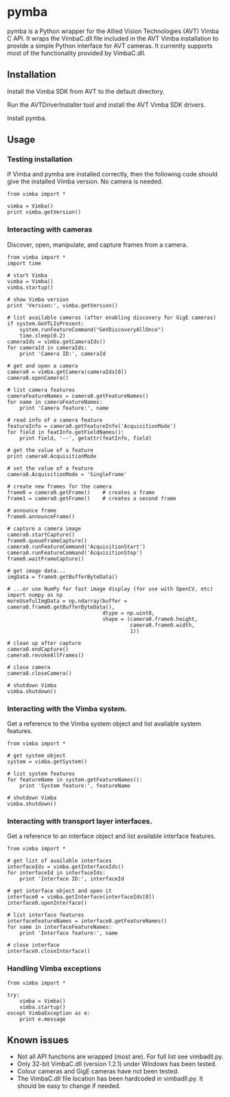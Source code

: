# pymba

pymba is a Python wrapper for the Allied Vision Technologies (AVT) Vimba C API. It wraps the VimbaC.dll file included in the AVT Vimba installation to provide a simple Python interface for AVT cameras. It currently supports most of the functionality provided by VimbaC.dll.

## Installation

Install the Vimba SDK from AVT to the default directory.

Run the AVTDriverInstaller tool and install the AVT Vimba SDK drivers.

Install pymba.

## Usage

### Testing installation 

If Vimba and pymba are installed correctly, then the following code should give the installed Vimba version. No camera is needed.

	from vimba import *
	
	vimba = Vimba()
	print vimba.getVersion()
	
### Interacting with cameras

Discover, open, manipulate, and capture frames from a camera.

	from vimba import *
	import time

    # start Vimba
    vimba = Vimba()
    vimba.startup()

    # show Vimba version
    print 'Version:', vimba.getVersion()
    
    # list available cameras (after enabling discovery for GigE cameras)
    if system.GeVTLIsPresent:
        system.runFeatureCommand("GeVDiscoveryAllOnce")
        time.sleep(0.2)
    cameraIds = vimba.getCameraIds()
    for cameraId in cameraIds:
        print 'Camera ID:', cameraId
    
    # get and open a camera
    camera0 = vimba.getCamera(cameraIds[0])
    camera0.openCamera()
    
    # list camera features
    cameraFeatureNames = camera0.getFeatureNames()
    for name in cameraFeatureNames:
        print 'Camera feature:', name
    
    # read info of a camera feature
    featureInfo = camera0.getFeatureInfo('AcquisitionMode')
    for field in featInfo.getFieldNames():
        print field, '--', getattr(featInfo, field)
    
    # get the value of a feature
    print camera0.AcquisitionMode
    
    # set the value of a feature
    camera0.AcquisitionMode = 'SingleFrame'
    
    # create new frames for the camera
    frame0 = camera0.getFrame()    # creates a frame
    frame1 = camera0.getFrame()    # creates a second frame
    
    # announce frame
    frame0.announceFrame()
    
    # capture a camera image
    camera0.startCapture()
    frame0.queueFrameCapture()
    camera0.runFeatureCommand('AcquisitionStart')
    camera0.runFeatureCommand('AcquisitionStop')
    frame0.waitFrameCapture()
    
    # get image data...
    imgData = frame0.getBufferByteData()
    
    # ...or use NumPy for fast image display (for use with OpenCV, etc)
    import numpy as np
    moreUsefulImgData = np.ndarray(buffer = camera0.frame0.getBufferByteData(),
                                   dtype = np.uint8,
                                   shape = (camera0.frame0.height,
                                            camera0.frame0.width,
                                            1))
    
    # clean up after capture
    camera0.endCapture()
    camera0.revokeAllFrames()
    
    # close camera
    camera0.closeCamera()

    # shutdown Vimba
    vimba.shutdown()
	
### Interacting with the Vimba system.
    
Get a reference to the Vimba system object and list available system features.
    
    from vimba import *
    
    # get system object
    system = vimba.getSystem()
    
    # list system features
    for featureName in system.getFeatureNames():
        print 'System feature:', featureName
        
	# shutdown Vimba
    vimba.shutdown()

### Interacting with transport layer interfaces.
    
Get a reference to an interface object and list available interface features.
    
    from vimba import *
    
    # get list of available interfaces
    interfaceIds = vimba.getInterfaceIds()
    for interfaceId in interfaceIds:
        print 'Interface ID:', interfaceId
    
    # get interface object and open it
    interface0 = vimba.getInterface(interfaceIds[0])
    interface0.openInterface()
    
    # list interface features
    interfaceFeatureNames = interface0.getFeatureNames()
    for name in interfaceFeatureNames:
        print 'Interface feature:', name
    
    # close interface
    interface0.closeInterface()

### Handling Vimba exceptions

	from vimba import *

	try:
		vimba = Vimba()
		vimba.startup()
	except VimbaException as e:
		print e.message

## Known issues

* Not all API functions are wrapped (most are). For full list see vimbadll.py.
* Only 32-bit VimbaC.dll (version 1.2.1) under Windows has been tested.
* Colour cameras and GigE cameras have not been tested.
* The VimbaC.dll file location has been hardcoded in vimbadll.py. It should be easy to change if needed.

